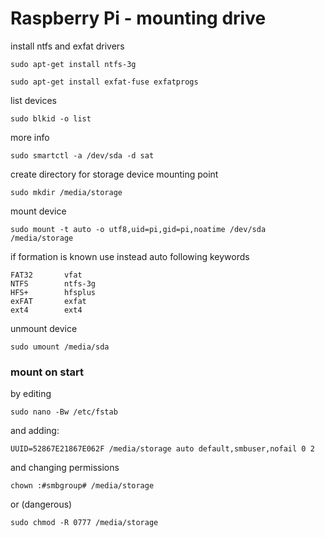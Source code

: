 # Raspberry Pi - mounting drive

install ntfs and exfat drivers
```
sudo apt-get install ntfs-3g
```
```
sudo apt-get install exfat-fuse exfatprogs
```

list devices
```
sudo blkid -o list
```

more info
```
sudo smartctl -a /dev/sda -d sat
```

create directory for storage device mounting point
```
sudo mkdir /media/storage
```

mount device
```
sudo mount -t auto -o utf8,uid=pi,gid=pi,noatime /dev/sda /media/storage
```

if formation is known use instead auto following keywords
```
FAT32		vfat
NTFS		ntfs-3g
HFS+		hfsplus
exFAT		exfat
ext4		ext4
```

unmount device
```
sudo umount /media/sda
```

### mount on start
by editing
```
sudo nano -Bw /etc/fstab
```
and adding:
```
UUID=52867E21867E062F /media/storage auto default,smbuser,nofail 0 2
```
and changing permissions
```
chown :#smbgroup# /media/storage
```
or (dangerous)
```
sudo chmod -R 0777 /media/storage
```
